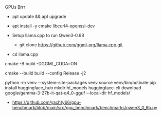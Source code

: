 GPUs Brrr
- apt update && apt upgrade
- apt install -y cmake libcurl4-openssl-dev

- Setup llama.cpp to run Qwen3-0.6B
  - git clone https://github.com/ggml-org/llama.cpp.git
- cd llama.cpp

cmake -B build -DGGML_CUDA=ON

cmake --build build --config Release -j2


python -m venv --system-site-packages venv
source venv/bin/activate
pip install huggingface_hub
mkdir hf_models 
huggingface-cli download google/gemma-3-27b-it-qat-q4_0-gguf --local-dir hf_models/

- https://github.com/yachty66/gpu-benchmark/blob/main/src/gpu_benchmark/benchmarks/qwen3_0_6b.py